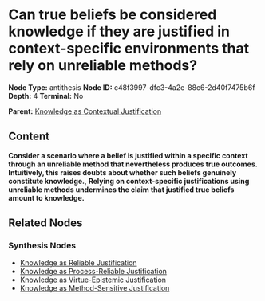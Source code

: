 # Can true beliefs be considered knowledge if they are justified in context-specific environments that rely on unreliable methods?

**Node Type:** antithesis
**Node ID:** c48f3997-dfc3-4a2e-88c6-2d40f7475b6f
**Depth:** 4
**Terminal:** No

**Parent:** [Knowledge as Contextual Justification](knowledge-as-contextual-justification-synthesis-ecf9bb57-9827-4354-91ad-38547694bed7.md)

## Content

**Consider a scenario where a belief is justified within a specific context through an unreliable method that nevertheless produces true outcomes. Intuitively, this raises doubts about whether such beliefs genuinely constitute knowledge.**, **Relying on context-specific justifications using unreliable methods undermines the claim that justified true beliefs amount to knowledge.**

## Related Nodes

### Synthesis Nodes

- [Knowledge as Reliable Justification](knowledge-as-reliable-justification-synthesis-8b8e3775-62c6-40c4-84cb-014d51c2ca50.md)
- [Knowledge as Process-Reliable Justification](knowledge-as-process-reliable-justification-synthesis-774914fe-8738-4db5-b665-c62f9d63093b.md)
- [Knowledge as Virtue-Epistemic Justification](knowledge-as-virtue-epistemic-justification-synthesis-858903c5-3d52-4d18-8ccc-0dfb3f4354dc.md)
- [Knowledge as Method-Sensitive Justification](knowledge-as-method-sensitive-justification-synthesis-d5ec088d-6c6c-4005-8ab5-5aa314ae2d2f.md)
